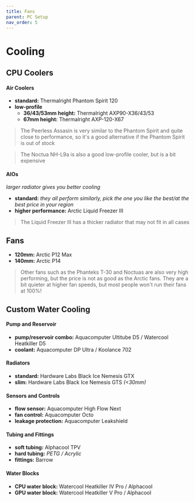 ```yaml
---
title: Fans
parent: PC Setup
nav_order: 5
---
```

# Cooling

## CPU Coolers

#### Air Coolers

- **standard:** Thermalright Phantom Spirit 120
- **low-profile** 
	- **36/43/53mm height:** Thermalright AXP90-X36/43/53
	- **67mm height:** Thermalright AXP-120-X67

> The Peerless Assasin is very similar to the Phantom Spirit and quite close to performance, so it's a good alternative if the Phantom Spirit is out of stock

> The Noctua NH-L9a is also a good low-profile cooler, but is a bit expensive

#### AIOs

*larger radiator gives you better cooling*
- **standard:** *they all perform similarly, pick the one you like the best/at the best price in your region*
- **higher performance:** Arctic Liquid Freezer III 

> The Liquid Freezer III has a thicker radiator that may not fit in all cases

## Fans

- **120mm:** Arctic P12 Max
- **140mm:** Arctic P14

> Other fans such as the Phanteks T-30 and Noctuas are also very high performing, but the price is not as good as the Arctic fans. They are a bit quieter at higher fan speeds, but most people won't run their fans at 100%!

## Custom Water Cooling

#### Pump and Reservoir

- **pump/reservoir combo:** Aquacomputer Ultitube D5 / Watercool Heatkiller D5
- **coolant:** Aquacomputer DP Ultra / Koolance 702

#### Radiators

- **standard:** Hardware Labs Black Ice Nemesis GTX
- **slim:** Hardware Labs Black Ice Nemesis GTS *(<30mm)*

#### Sensors and Controls

- **flow sensor:** Aquacomputer High Flow Next
- **fan control:** Aquacomputer Octo
- **leakage protection:** Aquacomputer Leakshield

#### Tubing and Fittings

- **soft tubing:** Alphacool TPV
- **hard tubing:** *PETG / Acrylic*
- **fittings:** Barrow

#### Water Blocks

- **CPU water block:** Watercool Heatkiller IV Pro / Alphacool
- **GPU water block:** Watercool Heatkiller V Pro / Alphacool

